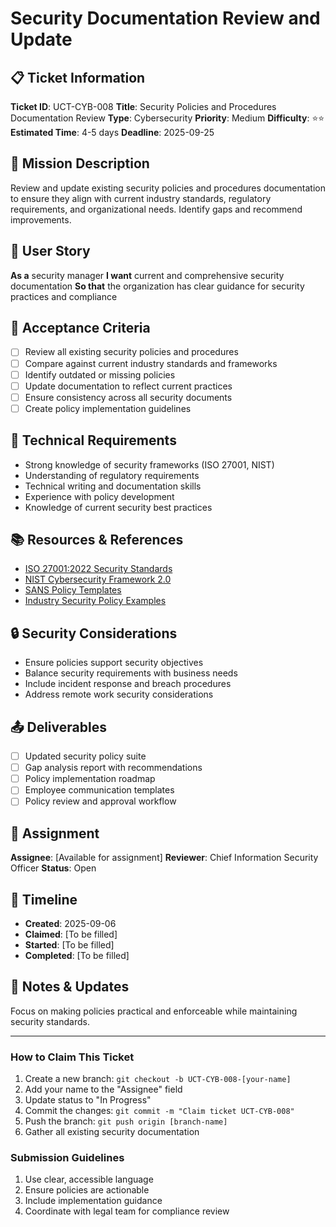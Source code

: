 # Security Documentation Review and Update

## 📋 Ticket Information

**Ticket ID**: UCT-CYB-008
**Title**: Security Policies and Procedures Documentation Review
**Type**: Cybersecurity
**Priority**: Medium
**Difficulty**: ⭐⭐
**Estimated Time**: 4-5 days
**Deadline**: 2025-09-25

## 🎯 Mission Description

Review and update existing security policies and procedures documentation to ensure they align with current industry standards, regulatory requirements, and organizational needs. Identify gaps and recommend improvements.

## 👤 User Story

**As a** security manager
**I want** current and comprehensive security documentation
**So that** the organization has clear guidance for security practices and compliance

## 📝 Acceptance Criteria

- [ ] Review all existing security policies and procedures
- [ ] Compare against current industry standards and frameworks
- [ ] Identify outdated or missing policies
- [ ] Update documentation to reflect current practices
- [ ] Ensure consistency across all security documents
- [ ] Create policy implementation guidelines

## 🔧 Technical Requirements

- Strong knowledge of security frameworks (ISO 27001, NIST)
- Understanding of regulatory requirements
- Technical writing and documentation skills
- Experience with policy development
- Knowledge of current security best practices

## 📚 Resources & References

- [ISO 27001:2022 Security Standards](https://www.iso.org/)
- [NIST Cybersecurity Framework 2.0](https://www.nist.gov/cyberframework)
- [SANS Policy Templates](https://www.sans.org/information-security-policy/)
- [Industry Security Policy Examples](various-sources)

## 🔒 Security Considerations

- Ensure policies support security objectives
- Balance security requirements with business needs
- Include incident response and breach procedures
- Address remote work security considerations

## 📤 Deliverables

- [ ] Updated security policy suite
- [ ] Gap analysis report with recommendations
- [ ] Policy implementation roadmap
- [ ] Employee communication templates
- [ ] Policy review and approval workflow

## 👥 Assignment

**Assignee**: [Available for assignment]
**Reviewer**: Chief Information Security Officer
**Status**: Open

## 📅 Timeline

- **Created**: 2025-09-06
- **Claimed**: [To be filled]
- **Started**: [To be filled]
- **Completed**: [To be filled]

## 💬 Notes & Updates

Focus on making policies practical and enforceable while maintaining security standards.

---

### How to Claim This Ticket

1. Create a new branch: `git checkout -b UCT-CYB-008-[your-name]`
2. Add your name to the "Assignee" field
3. Update status to "In Progress"
4. Commit the changes: `git commit -m "Claim ticket UCT-CYB-008"`
5. Push the branch: `git push origin [branch-name]`
6. Gather all existing security documentation

### Submission Guidelines

1. Use clear, accessible language
2. Ensure policies are actionable
3. Include implementation guidance
4. Coordinate with legal team for compliance review
